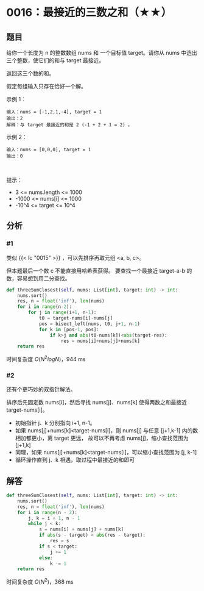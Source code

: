 # 0016：最接近的三数之和（★★）


## 题目

给你一个长度为 n 的整数数组 nums 和 一个目标值 target。请你从 nums 中选出三个整数，使它们的和与 target 最接近。

返回这三个数的和。

假定每组输入只存在恰好一个解。


示例 1：

	输入：nums = [-1,2,1,-4], target = 1
	输出：2
	解释：与 target 最接近的和是 2 (-1 + 2 + 1 = 2) 。

示例 2：

	输入：nums = [0,0,0], target = 1
	输出：0
 

提示：
- 3 <= nums.length <= 1000
- -1000 <= nums[i] <= 1000
- -10^4 <= target <= 10^4

     
## 分析

### #1

类似 {{< lc "0015" >}} ，可以先排序再取元组 <a, b, c>。

但本题最后一个数 c 不能直接用哈希表获得。
要查找一个最接近 target-a-b 的数，容易想到用二分查找。

```python
def threeSumClosest(self, nums: List[int], target: int) -> int:
    nums.sort()
    res, n = float('inf'), len(nums)
    for i in range(n-2):
        for j in range(i+1, n-1):
            t0 = target-nums[i]-nums[j]
            pos = bisect_left(nums, t0, j+1, n-1)
            for k in [pos-1, pos]:
                if k>j and abs(t0-nums[k])<abs(target-res):
                    res = nums[i]+nums[j]+nums[k]
    return res
```
时间复杂度 $O(N^2 logN)$，944 ms

### #2

还有个更巧妙的双指针解法。

排序后先固定数 nums[i]，然后寻找 nums[j]、nums[k] 使得两数之和最接近 target-nums[i]。
- 初始指针 j、k 分别指向 i+1, n-1。
- 如果 nums[j]+nums[k]<target-nums[i]，则 nums[j] 与任意 [j+1,k-1] 内的数相加都更小，离 target 更远，
故可以不再考虑 nums[j]，缩小查找范围为 [j+1,k]
- 同理，如果 nums[j]+nums[k]<target-nums[i]，可以缩小查找范围为 [j, k-1]
- 循环操作直到 j、k 相遇，取过程中最接近的和即可


## 解答

```python
def threeSumClosest(self, nums: List[int], target: int) -> int:
    nums.sort()
    res, n = float('inf'), len(nums)
    for i in range(n - 2):
        j, k = i + 1, n - 1
        while j < k:
            s = nums[i] + nums[j] + nums[k]
            if abs(s - target) < abs(res - target):
                res = s
            if s < target:
                j += 1
            else:
                k -= 1
    return res
```
时间复杂度 $O(N^2)$，368 ms
